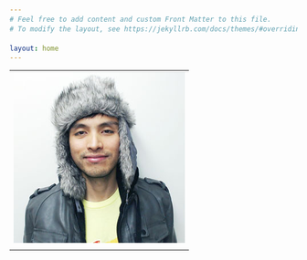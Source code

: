 ```yaml
---
# Feel free to add content and custom Front Matter to this file.
# To modify the layout, see https://jekyllrb.com/docs/themes/#overriding-theme-defaults

layout: home
---
```


| |
| :---: |
| [![Mochan](assets/Mochan2013s.jpg)](assets/Mochan2013.jpg) | 
| |


